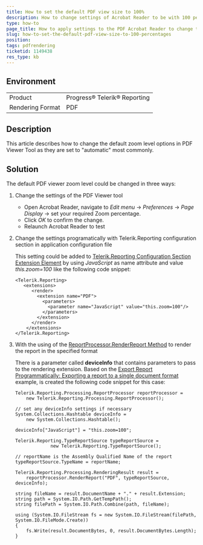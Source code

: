 ```yaml
---
title: How to set the default PDF view size to 100%
description: How to change settings of Acrobat Reader to be with 100 percentages zoom level
type: how-to
page_title: How to apply settings to the PDF Acrobat Reader to change the view size
slug: how-to-set-the-default-pdf-view-size-to-100-percentages
position: 
tags: pdfrendering
ticketid: 1149438
res_type: kb
---
```


## Environment
<table>
	<tr>
		<td>Product</td>
		<td>Progress® Telerik® Reporting </td>
	</tr>
	<tr>
		<td>Rendering Format</td>
		<td>PDF</td>
	</tr>
</table>


## Description
This article describes how to change the default zoom level options in PDF Viewer Tool as they are set to "automatic" most commonly.

## Solution
The default PDF viewer zoom level could be changed in three ways:

1. Change the settings of the PDF Viewer tool 

	* Open Acrobat Reader, navigate to *Edit menu* -> *Preferences* -> *Page Display* -> set your required Zoom percentage.
	* Click *OK* to confirm the change.
	* Relaunch Acrobat Reader to test
2. Change the settings programatically with Telerik.Reporting configuration section in application configuration file

	This setting could be added to [Telerik.Reporting Configuration Section Extension Element](https://docs.telerik.com/reporting/configuring-telerik-reporting-extensions) by using *JavaScript* as name attribute and value *this.zoom=100* like the following code snippet:
	```
	<Telerik.Reporting>
	   <extensions>
		  <render>
			<extension name="PDF">
			  <parameters>
				<parameter name="JavaScript" value="this.zoom=100"/>
			  </parameters>
			</extension>
		  </render>
		</extensions>
	</Telerik.Reporting>
	```
3. With the using of the [ReportProcessor.RenderReport Method](https://docs.telerik.com/reporting/m-telerik-reporting-processing-reportprocessor-renderreport) to render the report in the specified format

	There is a parameter called **deviceInfo** that contains parameters to pass to the rendering extension. Based on the [Export Report Programmatically: Exporting a report to a single document format](https://docs.telerik.com/reporting/programmatic-exporting-report#exporting-a-report-to-a-single-document-format) example, is created the following code snippet for this case:
	```CSharp
	Telerik.Reporting.Processing.ReportProcessor reportProcessor =
		new Telerik.Reporting.Processing.ReportProcessor();

	// set any deviceInfo settings if necessary
	System.Collections.Hashtable deviceInfo =
		new System.Collections.Hashtable();

	deviceInfo["JavaScript"] = "this.zoom=100";

	Telerik.Reporting.TypeReportSource typeReportSource =
				 new Telerik.Reporting.TypeReportSource();

	// reportName is the Assembly Qualified Name of the report
	typeReportSource.TypeName = reportName;

	Telerik.Reporting.Processing.RenderingResult result =
		reportProcessor.RenderReport("PDF", typeReportSource, deviceInfo);

	string fileName = result.DocumentName + "." + result.Extension;
	string path = System.IO.Path.GetTempPath();
	string filePath = System.IO.Path.Combine(path, fileName);

	using (System.IO.FileStream fs = new System.IO.FileStream(filePath, System.IO.FileMode.Create))
	{
		fs.Write(result.DocumentBytes, 0, result.DocumentBytes.Length);
	}
	```
